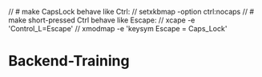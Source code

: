 
// # make CapsLock behave like Ctrl:
// setxkbmap -option ctrl:nocaps
// # make short-pressed Ctrl behave like Escape:
// xcape -e 'Control_L=Escape'
// xmodmap -e 'keysym Escape = Caps_Lock'




# Backend-Training


